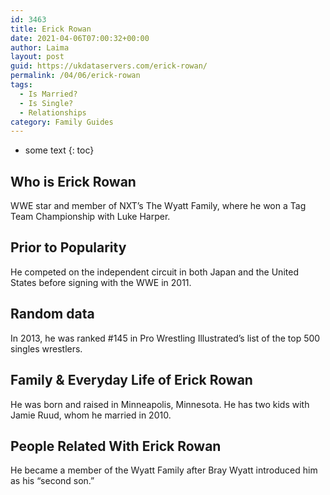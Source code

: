 ```yaml
---
id: 3463
title: Erick Rowan
date: 2021-04-06T07:00:32+00:00
author: Laima
layout: post
guid: https://ukdataservers.com/erick-rowan/
permalink: /04/06/erick-rowan
tags:
  - Is Married?
  - Is Single?
  - Relationships
category: Family Guides
---
```


* some text
{: toc}


## Who is Erick Rowan
                  
                  
                  
WWE star and member of NXT&#8217;s The Wyatt Family, where he won a Tag Team Championship with Luke Harper.
                  
              
            
              
            
                
                
                
## Prior to Popularity
                  
                  
                  
He competed on the independent circuit in both Japan and the United States before signing with the WWE in 2011.
                  
              
            
              
            
                
                
                
## Random data
                  
                  
                  
In 2013, he was ranked #145 in Pro Wrestling Illustrated&#8217;s list of the top 500 singles wrestlers.
                  
              
            
              
            
                
                
                
## Family & Everyday Life of Erick Rowan
                  
                  
                  
He was born and raised in Minneapolis, Minnesota. He has two kids with Jamie Ruud, whom he married in 2010.
                  
              
            
              
            
                
                
                
## People Related With Erick Rowan
                  
                  
                  
He became a member of the Wyatt Family after Bray Wyatt introduced him as his &#8220;second son.&#8221;
                  
              
            
              
            
                
              
            
              
              
            
            
              
            
          
          
          